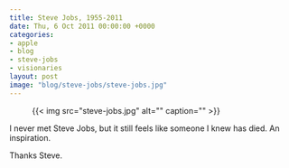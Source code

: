 ```yaml
---
title: Steve Jobs, 1955-2011
date: Thu, 6 Oct 2011 00:00:00 +0000
categories:
- apple
- blog
- steve-jobs
- visionaries
layout: post
image: "blog/steve-jobs/steve-jobs.jpg"
---
```


<figure>
  {{< img src="steve-jobs.jpg" alt="" caption="" >}}

</figure>

I never met Steve Jobs, but it still feels like someone I knew has died. An inspiration.

Thanks Steve.



